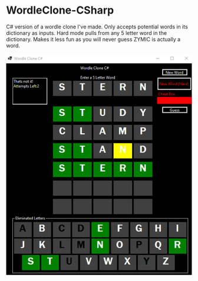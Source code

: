 # WordleClone-CSharp
C# version of a wordle clone I've made.
Only accepts potential words in its dictionary as inputs.
Hard mode pulls from any 5 letter word in the dictionary. Makes it less fun as you will never guess ZYMIC is actually a word.

![[Preview]](img/wordleClone.png)
